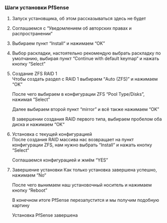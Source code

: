 ### Шаги установки PfSense

1. Запуск установщика, об этом рассказываться здесь не будет
2. Соглашаемся с “Уведомлением об авторских правах и распространении“
3. Выбираем пункт “Install“ и нажимаем “OK”
4. Выбор раскладки, настоятельно рекомендую выбрать раскладку по умолчанию, выбирая пункт “Continue with default keymap“ и нажать кнопку “Select”
5. Создание ZFS RAID 1  
    Чтобы создать раздел с RAID 1 выбираем “Auto (ZFS)” и нажимаем “OK”
    
    После чего выбираем в конфигурации ZFS “Pool Type/Disks”, нажимая “Select”
    
    Далее выбираем второй пункт “mirror” и всё также нажимаем “OK”
    
    В завершении создания RAID первого типа, выбираем пробелом оба диска и нажимаем “OK“
6. Установка с текущей конфигурацией  
    После создания RAID массива нас возвращает на пункт конфигурации ZFS, нам нужно выбрать “Install“ и нажать кнопку “Select“
    
    Соглашаемся конфигурацией и жмём “YES”
    
7. Завершение установки
    Как только установка завершена успешно, нажимаем “No“
    
    После чего вынимаем наш установочный носитель и нажимаем кнопку “Reboot”
    
    В конечном итоге PfSense перезапустится и мы получим подобную картину
    
    Установка PfSense завершена